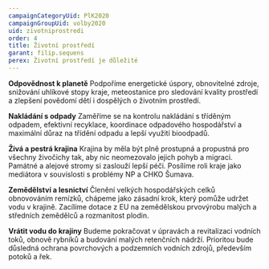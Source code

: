 ```yaml
---
campaignCategoryUid: PlK2020
campaignGroupUid: volby2020
uid: zivotniprostredi
order: 4
title: Životní prostředí
garant: filip.sequens
perex: Životní prostředí je důležité
---
```


**Odpovědnost k planetě**
Podpoříme energetické úspory, obnovitelné zdroje, snižování uhlíkové stopy kraje, meteostanice pro sledování kvality prostředí a zlepšení povědomí dětí i dospělých o životním prostředí.

**Nakládání s odpady**
Zaměříme se na  kontrolu nakládání s tříděným odpadem, efektivní recyklace, koordinace odpadového hospodářství a maximální důraz na třídění odpadu a lepší využití bioodpadů.

**Živá a pestrá krajina**
Krajina by měla být plně prostupná a propustná pro všechny živočichy tak, aby nic neomezovalo jejich pohyb a migraci. Památné a alejové stromy si zaslouží lepší péči. Posílíme roli kraje jako mediátora v souvislosti s problémy NP a CHKO Šumava.

**Zemědělství a lesnictví**
Členění velkých hospodářských celků obnovováním remízků, chápeme jako zásadní krok, který pomůže  udržet vodu v krajině. Zacílíme dotace z EU na zemědělskou prvovýrobu malých a středních zemědělců a rozmanitost plodin.

**Vrátit vodu do krajiny**
Budeme pokračovat v úpravách a revitalizaci vodních toků, obnově rybníků a budování malých retenčních nádrží. Prioritou bude důsledná ochrana povrchových a podzemních vodních zdrojů, především potoků a řek.
